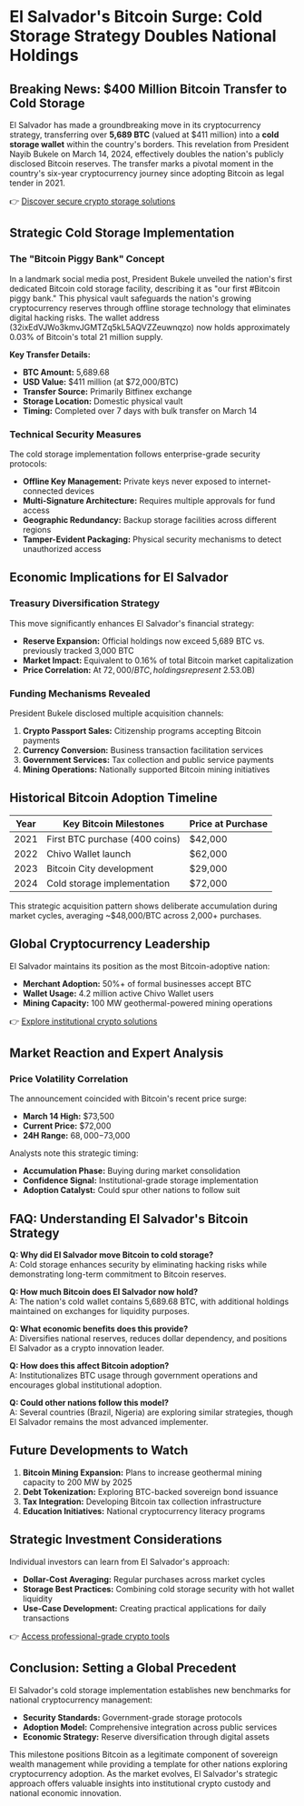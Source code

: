 # El Salvador's Bitcoin Surge: Cold Storage Strategy Doubles National Holdings

## Breaking News: $400 Million Bitcoin Transfer to Cold Storage

El Salvador has made a groundbreaking move in its cryptocurrency strategy, transferring over **5,689 BTC** (valued at $411 million) into a **cold storage wallet** within the country's borders. This revelation from President Nayib Bukele on March 14, 2024, effectively doubles the nation's publicly disclosed Bitcoin reserves. The transfer marks a pivotal moment in the country's six-year cryptocurrency journey since adopting Bitcoin as legal tender in 2021.

👉 [Discover secure crypto storage solutions](https://bit.ly/okx-bonus)

## Strategic Cold Storage Implementation

### The "Bitcoin Piggy Bank" Concept

In a landmark social media post, President Bukele unveiled the nation's first dedicated Bitcoin cold storage facility, describing it as "our first #Bitcoin piggy bank." This physical vault safeguards the nation's growing cryptocurrency reserves through offline storage technology that eliminates digital hacking risks. The wallet address (32ixEdVJWo3kmvJGMTZq5kL5AQVZZeuwnqzo) now holds approximately 0.03% of Bitcoin's total 21 million supply.

**Key Transfer Details:**
- **BTC Amount:** 5,689.68
- **USD Value:** $411 million (at $72,000/BTC)
- **Transfer Source:** Primarily Bitfinex exchange
- **Storage Location:** Domestic physical vault
- **Timing:** Completed over 7 days with bulk transfer on March 14

### Technical Security Measures

The cold storage implementation follows enterprise-grade security protocols:
- **Offline Key Management:** Private keys never exposed to internet-connected devices
- **Multi-Signature Architecture:** Requires multiple approvals for fund access
- **Geographic Redundancy:** Backup storage facilities across different regions
- **Tamper-Evident Packaging:** Physical security mechanisms to detect unauthorized access

## Economic Implications for El Salvador

### Treasury Diversification Strategy

This move significantly enhances El Salvador's financial strategy:
- **Reserve Expansion:** Official holdings now exceed 5,689 BTC vs. previously tracked 3,000 BTC
- **Market Impact:** Equivalent to 0.16% of total Bitcoin market capitalization
- **Price Correlation:** At $72,000/BTC, holdings represent ~2.5% of national GDP ($3.0B)

### Funding Mechanisms Revealed

President Bukele disclosed multiple acquisition channels:
1. **Crypto Passport Sales:** Citizenship programs accepting Bitcoin payments
2. **Currency Conversion:** Business transaction facilitation services
3. **Government Services:** Tax collection and public service payments
4. **Mining Operations:** Nationally supported Bitcoin mining initiatives

## Historical Bitcoin Adoption Timeline

| Year | Key Bitcoin Milestones | Price at Purchase |
|------|------------------------|-------------------|
| 2021 | First BTC purchase (400 coins) | $42,000 |
| 2022 | Chivo Wallet launch | $62,000 |
| 2023 | Bitcoin City development | $29,000 |
| 2024 | Cold storage implementation | $72,000 |

This strategic acquisition pattern shows deliberate accumulation during market cycles, averaging ~$48,000/BTC across 2,000+ purchases.

## Global Cryptocurrency Leadership

El Salvador maintains its position as the most Bitcoin-adoptive nation:
- **Merchant Adoption:** 50%+ of formal businesses accept BTC
- **Wallet Usage:** 4.2 million active Chivo Wallet users
- **Mining Capacity:** 100 MW geothermal-powered mining operations

👉 [Explore institutional crypto solutions](https://bit.ly/okx-bonus)

## Market Reaction and Expert Analysis

### Price Volatility Correlation

The announcement coincided with Bitcoin's recent price surge:
- **March 14 High:** $73,500
- **Current Price:** $72,000
- **24H Range:** $68,000-$73,000

Analysts note this strategic timing:
- **Accumulation Phase:** Buying during market consolidation
- **Confidence Signal:** Institutional-grade storage implementation
- **Adoption Catalyst:** Could spur other nations to follow suit

## FAQ: Understanding El Salvador's Bitcoin Strategy

**Q: Why did El Salvador move Bitcoin to cold storage?**  
A: Cold storage enhances security by eliminating hacking risks while demonstrating long-term commitment to Bitcoin reserves.

**Q: How much Bitcoin does El Salvador now hold?**  
A: The nation's cold wallet contains 5,689.68 BTC, with additional holdings maintained on exchanges for liquidity purposes.

**Q: What economic benefits does this provide?**  
A: Diversifies national reserves, reduces dollar dependency, and positions El Salvador as a crypto innovation leader.

**Q: How does this affect Bitcoin adoption?**  
A: Institutionalizes BTC usage through government operations and encourages global institutional adoption.

**Q: Could other nations follow this model?**  
A: Several countries (Brazil, Nigeria) are exploring similar strategies, though El Salvador remains the most advanced implementer.

## Future Developments to Watch

1. **Bitcoin Mining Expansion:** Plans to increase geothermal mining capacity to 200 MW by 2025
2. **Debt Tokenization:** Exploring BTC-backed sovereign bond issuance
3. **Tax Integration:** Developing Bitcoin tax collection infrastructure
4. **Education Initiatives:** National cryptocurrency literacy programs

## Strategic Investment Considerations

Individual investors can learn from El Salvador's approach:
- **Dollar-Cost Averaging:** Regular purchases across market cycles
- **Storage Best Practices:** Combining cold storage security with hot wallet liquidity
- **Use-Case Development:** Creating practical applications for daily transactions

👉 [Access professional-grade crypto tools](https://bit.ly/okx-bonus)

## Conclusion: Setting a Global Precedent

El Salvador's cold storage implementation establishes new benchmarks for national cryptocurrency management:
- **Security Standards:** Government-grade storage protocols
- **Adoption Model:** Comprehensive integration across public services
- **Economic Strategy:** Reserve diversification through digital assets

This milestone positions Bitcoin as a legitimate component of sovereign wealth management while providing a template for other nations exploring cryptocurrency adoption. As the market evolves, El Salvador's strategic approach offers valuable insights into institutional crypto custody and national economic innovation.